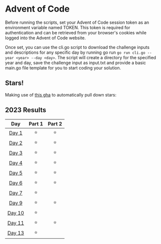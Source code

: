 # Advent of Code

Before running the scripts, set your Advent of Code session token as an environment variable named TOKEN. This token is required for authentication and can be retrieved from your browser's cookies while logged into the Advent of Code website. 

Once set, you can use the cli.go script to download the challenge inputs and descriptions for any specific day by running go run `go run cli.go --year <year> --day <day>`. The script will create a directory for the specified year and day, save the challenge input as input.txt and provide a basic main.go file template for you to start coding your solution. 

## Stars!

Making use of [this gha](https://github.com/k2bd/advent-readme-stars) to automatically pull down stars:

<!--- advent_readme_stars table --->
## 2023 Results

| Day | Part 1 | Part 2 |
| :---: | :---: | :---: |
| [Day 1](https://adventofcode.com/2023/day/1) | ⭐ | ⭐ |
| [Day 2](https://adventofcode.com/2023/day/2) | ⭐ | ⭐ |
| [Day 3](https://adventofcode.com/2023/day/3) | ⭐ | ⭐ |
| [Day 4](https://adventofcode.com/2023/day/4) | ⭐ | ⭐ |
| [Day 5](https://adventofcode.com/2023/day/5) | ⭐ | ⭐ |
| [Day 6](https://adventofcode.com/2023/day/6) | ⭐ | ⭐ |
| [Day 7](https://adventofcode.com/2023/day/7) | ⭐ |   |
| [Day 9](https://adventofcode.com/2023/day/9) | ⭐ | ⭐ |
| [Day 10](https://adventofcode.com/2023/day/10) | ⭐ |   |
| [Day 11](https://adventofcode.com/2023/day/11) | ⭐ | ⭐ |
| [Day 13](https://adventofcode.com/2023/day/13) | ⭐ |   |
<!--- advent_readme_stars table --->
